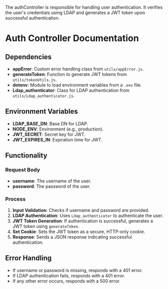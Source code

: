 The authController is responsible for handling user authentication. It verifies the user's credentials using LDAP and generates a JWT token upon successful authentication.
# Auth Controller Documentation

## Dependencies
- **appError**: Custom error handling class from `utils/appError.js`.
- **generateToken**: Function to generate JWT tokens from `utils/tokenUtils.js`.
- **dotenv**: Module to load environment variables from a `.env` file.
- **Ldap_authenticator**: Class for LDAP authentication from `utils/Ldap_authenticator.js`.

## Environment Variables
- **LDAP_BASE_DN**: Base DN for LDAP.
- **NODE_ENV**: Environment (e.g., production).
- **JWT_SECRET**: Secret key for JWT.
- **JWT_EXPIRES_IN**: Expiration time for JWT.

## Functionality

### Request Body
- **username**: The username of the user.
- **password**: The password of the user.

### Process
1. **Input Validation**: Checks if username and password are provided.
2. **LDAP Authentication**: Uses `Ldap_authenticator` to authenticate the user.
3. **JWT Token Generation**: If authentication is successful, generates a JWT token using `generateToken`.
4. **Set Cookie**: Sets the JWT token as a secure, HTTP-only cookie.
5. **Response**: Sends a JSON response indicating successful authentication.

## Error Handling
- If username or password is missing, responds with a 401 error.
- If LDAP authentication fails, responds with a 401 error.
- If any other error occurs, responds with a 500 error.
